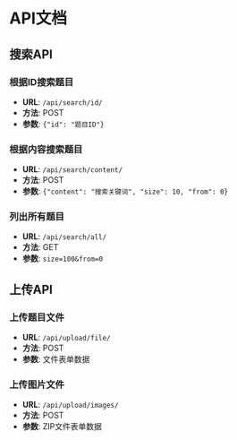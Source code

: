 # API文档

## 搜索API

### 根据ID搜索题目
- **URL**: `/api/search/id/`
- **方法**: POST
- **参数**: `{"id": "题目ID"}`

### 根据内容搜索题目
- **URL**: `/api/search/content/`
- **方法**: POST
- **参数**: `{"content": "搜索关键词", "size": 10, "from": 0}`

### 列出所有题目
- **URL**: `/api/search/all/`
- **方法**: GET
- **参数**: `size=100&from=0`

## 上传API

### 上传题目文件
- **URL**: `/api/upload/file/`
- **方法**: POST
- **参数**: 文件表单数据

### 上传图片文件
- **URL**: `/api/upload/images/`
- **方法**: POST
- **参数**: ZIP文件表单数据
